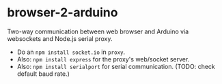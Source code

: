 # browser-2-arduino
Two-way communication between web browser and Arduino via websockets and Node.js serial proxy.

- Do an `npm install socket.io` in `proxy`.
- Also: `npm install express` for the proxy's web/socket server.
- Also: `npm install serialport` for serial communication. (TODO: check default baud rate.)
